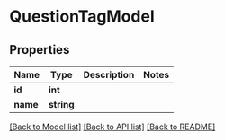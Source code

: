 # QuestionTagModel

## Properties
Name | Type | Description | Notes
------------ | ------------- | ------------- | -------------
**id** | **int** |  | 
**name** | **string** |  | 

[[Back to Model list]](../../README.md#documentation-for-models) [[Back to API list]](../../README.md#documentation-for-api-endpoints) [[Back to README]](../../README.md)

